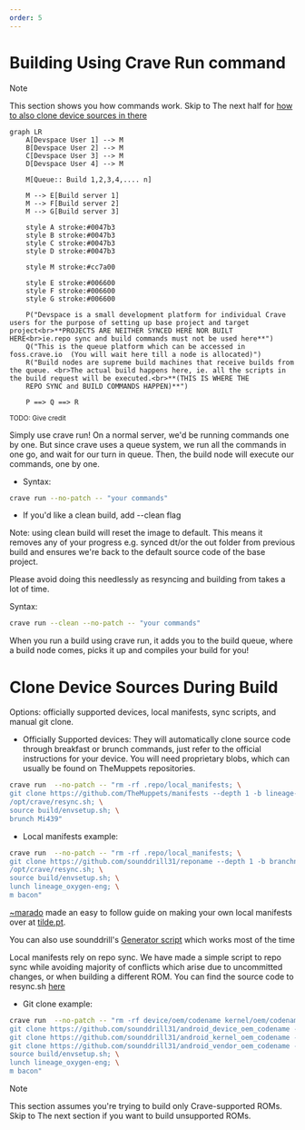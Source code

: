 ```yaml
---
order: 5
---
```


# Building Using Crave Run command

> [!NOTE]
> This section shows you how commands work. Skip to The next half for [how to also clone device sources in there](#Clone-Device-Sources-During-Build)

```mermaid
graph LR
    A[Devspace User 1] --> M
    B[Devspace User 2] --> M
    C[Devspace User 3] --> M
    D[Devspace User 4] --> M

    M[Queue:: Build 1,2,3,4,.... n]

    M --> E[Build server 1]
    M --> F[Build server 2]
    M --> G[Build server 3]

    style A stroke:#0047b3
    style B stroke:#0047b3
    style C stroke:#0047b3
    style D stroke:#0047b3
    
    style M stroke:#cc7a00
    
    style E stroke:#006600
    style F stroke:#006600
    style G stroke:#006600

    P("Devspace is a small development platform for individual Crave users for the purpose of setting up base project and target project<br>**PROJECTS ARE NEITHER SYNCED HERE NOR BUILT HERE<br>ie.repo sync and build commands must not be used here**")
    Q("This is the queue platform which can be accessed in foss.crave.io  (You will wait here till a node is allocated)")
    R("Build nodes are supreme build machines that receive builds from the queue. <br>The actual build happens here, ie. all the scripts in the build request will be executed.<br>**(THIS IS WHERE THE 
    REPO SYNC and BUILD COMMANDS HAPPEN)**")

    P ==> Q ==> R
  ```
<!-- (Diagram idea by @subhahbus, converted by [Yuvraaj](https://github.com/Uvatbc))-->
<sub>TODO: Give credit</sub>

Simply use crave run! On a normal server, we'd be running commands one
by one. But since crave uses a queue system, we run all the commands in
one go, and wait for our turn in queue. Then, the build node will
execute our commands, one by one.

- Syntax:

```bash
crave run --no-patch -- "your commands"
```

- If you'd like a clean build, add --clean flag

Note: using clean build will reset the image to default. This means it removes any of your progress e.g. synced dt/or the out folder from previous build and ensures we're back to the default source code of the base project. 

Please avoid doing this needlessly as resyncing and building from takes a lot of time. 

Syntax:

```bash
crave run --clean --no-patch -- "your commands"
```

When you run a build using crave run, it adds you to the build queue,
where a build node comes, picks it up and compiles your build for you!

# Clone Device Sources During Build

Options: officially supported devices, local manifests, sync scripts,
and manual git clone.

- Officially Supported devices: They will automatically clone source
  code through breakfast or brunch commands, just refer to the official
  instructions for your device. You will need proprietary blobs, which
  can usually be found on TheMuppets repositories.

```bash
crave run  --no-patch -- "rm -rf .repo/local_manifests; \
git clone https://github.com/TheMuppets/manifests --depth 1 -b lineage-21.0 .repo/local_manifests; \
/opt/crave/resync.sh; \
source build/envsetup.sh; \
brunch Mi439"   
```

- Local manifests example:

```bash
crave run  --no-patch -- "rm -rf .repo/local_manifests; \
git clone https://github.com/sounddrill31/reponame --depth 1 -b branchname .repo/local_manifests; \
/opt/crave/resync.sh; \
source build/envsetup.sh; \
lunch lineage_oxygen-eng; \
m bacon"   
```

[~marado](https://tilde.pt/~marado/) made an easy to follow guide on
making your own local manifests over at
[tilde.pt](https://tilde.pt/~marado/blog/repo-using-a-local-manifest.html).

You can also use sounddrill's [Generator script](https://github.com/sounddrill31/actions_generate_local_manifests) which works most of the time 

Local manifests rely on repo sync. We have made a simple script to repo
sync while avoiding majority of conflicts which arise due to uncommitted
changes, or when building a different ROM. You can find the source code
to resync.sh
[here](https://github.com/accupara/docker-images/blob/master/aosp/common/resync.sh)

- Git clone example:

```bash
crave run  --no-patch -- "rm -rf device/oem/codename kernel/oem/codename vendor/oem/codename; \
git clone https://github.com/sounddrill31/android_device_oem_codename --depth 1 -b branchname device/oem/codename; \
git clone https://github.com/sounddrill31/android_kernel_oem_codename --depth 1 -b branchname kernel/oem/codename; \
git clone https://github.com/sounddrill31/android_vendor_oem_codename --depth 1 -b branchname vendor/oem/codename; \
source build/envsetup.sh; \
lunch lineage_oxygen-eng; \
m bacon"
```


> [!NOTE]
> This section assumes you're trying to build only Crave-supported ROMs. Skip to The next section if you want to build unsupported ROMs.